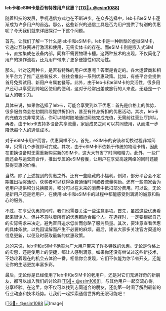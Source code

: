**leb卡和eSIM卡是否有特殊用户优惠？[[TG💪+ @esim1088](https://t.me/s/esim1088)]**

随着科技的发展，手机通信方式也在不断进步。在众多选择中，leb卡和eSIM卡逐渐成为许多用户的首选。那么，这些新兴的通信工具是否为用户提供了特别的优惠呢？今天我们就来详细探讨一下这个问题。

首先，让我们了解一下什么是leb卡和eSIM卡。leb卡是一种新型的虚拟SIM卡，它通过互联网进行激活和使用，无需实体卡的存在。而eSIM卡则是嵌入式SIM卡，直接集成在设备内部，同样不需要物理卡槽。这两种技术的出现，不仅简化了用户的操作流程，还为用户带来了更多便捷性和灵活性。

那么，针对这两种卡，是否有特殊的用户优惠呢？答案是肯定的。各大运营商和相关平台为了推广这些新技术，往往会推出一系列优惠政策。比如，有些平台会提供首月免费试用、新用户专属套餐等。此外，由于leb卡和eSIM卡的灵活性，很多用户还可以享受到跨地区使用的便利，这对于经常出差或旅行的人来说，无疑是一个巨大的吸引力。

具体来说，如果你选择了leb卡，可能会享受到以下优惠：首先是价格上的优势，很多服务商会在初期阶段提供折扣价，甚至有终身折扣的优惠活动。其次，leb卡的充值方式非常灵活，你可以随时随地通过网络完成充值，无需前往营业厅排队。再者，由于leb卡支持多设备共享流量，家庭成员之间可以共同使用，从而进一步降低每个人的通信成本。

对于eSIM卡用户而言，优惠同样不少。首先，eSIM卡的安装和切换过程非常简单，只需几个步骤即可完成。其次，由于eSIM卡不依赖于传统的物理卡槽，因此在更换设备时无需重新购买新的SIM卡，这大大节省了时间和精力。此外，一些厂商还会与运营商合作，推出专属的eSIM套餐，让用户在享受高速网络的同时还能获得实惠的价格。

当然，除了上述提到的优惠之外，还有一些隐藏的小福利。例如，部分平台会不定期推出抽奖活动，获奖者可以获得免费通话时间或者流量奖励。还有一些商家会为老用户提供积分兑换服务，积分可以在未来的消费中抵扣部分费用。可以说，无论是新用户还是老用户，在使用leb卡和eSIM卡的过程中都能感受到满满的诚意和贴心的服务。

不过，在享受优惠的同时，我们也需要关注一些注意事项。首先，虽然这些优惠看起来很诱人，但并不意味着所有的优惠都适合每个人。在选择时，一定要根据自己的实际需求来决定，避免盲目追求低价而忽略了服务质量。其次，要注意查看优惠的具体条款，以免因误解而产生不必要的麻烦。最后，建议大家多关注官方渠道的信息更新，以便及时获取最新的优惠政策。

总的来说，leb卡和eSIM卡确实为广大用户带来了许多特殊的优惠。无论是价格上的实惠，还是使用上的便捷，都让人感到满意。如果你还没有尝试过这些新技术，不妨趁着现在的机会去体验一番。相信你会发现，它们不仅能为你节省开支，还能让你的生活更加丰富多彩。

最后，无论你是已经使用了leb卡和eSIM卡的老用户，还是对它们充满好奇的新朋友，都可以加入我们的讨论群[[TG💪+ @esim1088](https://t.me/s/esim1088)]，与其他用户一起交流心得，分享经验。在这里，你不仅可以找到志同道合的朋友，还能第一时间了解到最新的行业动态和技术趋势。让我们一起探索通信世界的无限可能吧！

[[TG💪+ @esim1088](https://t.me/s/esim1088) ![Image](https://i.postimg.cc/4NQfJmqS/Snipaste-2025-05-13-00-14-12.png)]